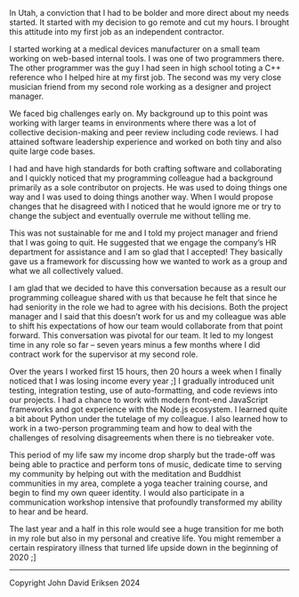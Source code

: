 In Utah, a conviction that I had to be bolder and more direct about my needs started. It started with my decision to go remote and cut my hours. I brought this attitude into my first job as an independent contractor.

I started working at a medical devices manufacturer on a small team working on web-based internal tools. I was one of two programmers there. The other programmer was the guy I had seen in high school toting a C++ reference who I helped hire at my first job. The second was my very close musician friend from my second role working as a designer and project manager.

We faced big challenges early on. My background up to this point was working with larger teams in environments where there was a lot of collective decision-making and peer review including code reviews. I had attained software leadership experience and worked on both tiny and also quite large code bases.

I had and have high standards for both crafting software and collaborating and I quickly noticed that my programming colleague had a background primarily as a sole contributor on projects. He was used to doing things one way and I was used to doing things another way. When I would propose changes that he disagreed with I noticed that he would ignore me or try to change the subject and eventually overrule me without telling me.

This was not sustainable for me and I told my project manager and friend that I was going to quit. He suggested that we engage the company’s HR department for assistance and I am so glad that I accepted! They basically gave us a framework for discussing how we wanted to work as a group and what we all collectively valued.

I am glad that we decided to have this conversation because as a result our programming colleague shared with us that because he felt that since he had seniority in the role we had to agree with his decisions. Both the project manager and I said that this doesn’t work for us and my colleague was able to shift his expectations of how our team would collaborate from that point forward. This conversation was pivotal for our team. It led to my longest time in any role so far – seven years minus a few months where I did contract work for the supervisor at my second role.

Over the years I worked first 15 hours, then 20 hours a week when I finally noticed that I was losing income every year ;] I gradually introduced unit testing, integration testing, use of auto-formatting, and code reviews into our projects. I had a chance to work with modern front-end JavaScript frameworks and got experience with the Node.js ecosystem. I learned quite a bit about Python under the tutelage of my colleague. I also learned how to work in a two-person programming team and how to deal with the challenges of resolving disagreements when there is no tiebreaker vote.

This period of my life saw my income drop sharply but the trade-off was being able to practice and perform tons of music, dedicate time to serving my community by helping out with the meditation and Buddhist communities in my area, complete a yoga teacher training course, and begin to find my own queer identity. I would also participate in a communication workshop intensive that profoundly transformed my ability to hear and be heard.

The last year and a half in this role would see a huge transition for me both in my role but also in my personal and creative life. You might remember a certain respiratory illness that turned life upside down in the beginning of 2020 ;]

---

Copyright John David Eriksen 2024
